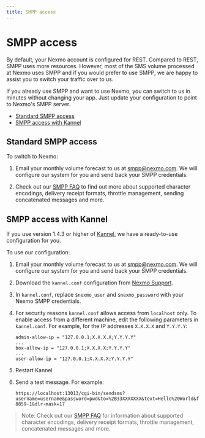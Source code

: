 ```yaml
---
title: SMPP access
---
```


# SMPP access

By default, your Nexmo account is configured for REST. Compared to REST, SMPP uses more resources. However, most of the SMS volume processed at Nexmo uses SMPP and if you would prefer to use SMPP, we are happy to assist you to switch your traffic over to us.

If you already use SMPP and want to use Nexmo, you can switch to us in minutes without changing your app. Just update your configuration to point to Nexmo's SMPP server.

- [Standard SMPP access](#standard-smpp-access)
- [SMPP access with Kannel](#smpp-access-with-kannel)

## Standard SMPP access

To switch to Nexmo:

1. Email your monthly volume forecast to us at [smpp@nexmo.com](mailto:smpp@nexmo.com). We will configure our system for you and send back your SMPP credentials.

2. Check out our [SMPP FAQ] to find out more about supported character encodings, delivery receipt formats, throttle management, sending concatenated messages and more.

## SMPP access with Kannel

If you use version 1.4.3 or higher of [Kannel](http://www.kannel.org/download.shtml), we have a ready-to-use configuration for you.

To use our configuration:

1. Email your monthly volume forecast to us at [smpp@nexmo.com](mailto:smpp@nexmo.com). We will configure our system for you and send back your SMPP credentials.

2. Download the `kannel.conf` configuration from [Nexmo Support](https://help.nexmo.com/hc/en-us/articles/204015673).

3. In `kannel.conf`, replace `$nexmo_user` and `$nexmo_password` with your Nexmo SMPP credentials.

4. For security reasons `kannel.conf` allows access from `localhost` only. To enable access from a different machine, edit the following parameters in `kannel.conf`. For example, for the IP addresses `X.X.X.X` and `Y.Y.Y.Y`:

    ```
    admin-allow-ip = "127.0.0.1;X.X.X.X;Y.Y.Y.Y"
    ...
    box-allow-ip = "127.0.0.1;X.X.X.X;Y.Y.Y.Y"
    ...
    user-allow-ip = "127.0.0.1;X.X.X.X;Y.Y.Y.Y"
    ```

5. Restart Kannel

6. Send a test message. For example:

    ```
    https://localhost:13013/cgi-bin/sendsms?username=username&password=pwd&to=%2B33XXXXXXX&text=Hello%20World&from=test&charset=ISO-8859-1&dlr-mask=17
    ```

> Note: Check out our [SMPP FAQ] for information about supported character encodings, delivery receipt formats, throttle management, concatenated messages and more.

[SMPP FAQ]: https://help.nexmo.com/hc/en-us/sections/200621223-FAQ-SMPP-API

